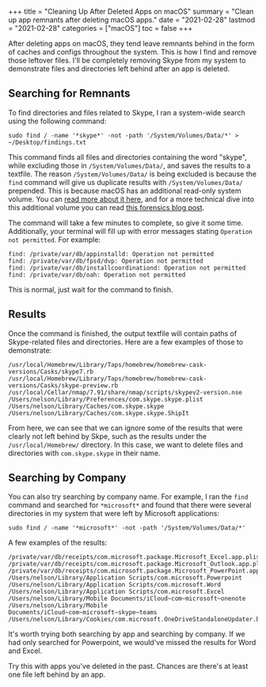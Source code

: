 +++
title = "Cleaning Up After Deleted Apps on macOS"
summary = "Clean up app remnants after deleting macOS apps."
date = "2021-02-28"
lastmod = "2021-02-28"
categories = ["macOS"]
toc = false
+++

After deleting apps on macOS, they tend leave remnants behind in the form of caches and configs throughout the system. This is how I find and remove those leftover files. I'll be completely removing Skype from my system to demonstrate files and directories left behind after an app is deleted.

## Searching for Remnants

To find directories and files related to Skype, I ran a system-wide search using the following command:

```
sudo find / -name '*skype*' -not -path '/System/Volumes/Data/*' > ~/Desktop/findings.txt
```

This command finds all files and directories containing the word "skype", while excluding those in `/System/Volumes/Data/`, and saves the results to a textfile. The reason `/System/Volumes/Data/` is being excluded is because the `find` command will give us duplicate results with `/System/Volumes/Data/` prepended. This is because macOS has an additional read-only system volume. You can [read more about it here](https://support.apple.com/en-us/HT210650), and for a more technical dive into this additional volume you can read [this forensics blog post](http://www.swiftforensics.com/2019/10/macos-1015-volumes-firmlink-magic.html).

The command will take a few minutes to complete, so give it some time. Additionally, your terminal will fill up with error messages stating `Operation not permitted`. For example:

```
find: /private/var/db/appinstalld: Operation not permitted
find: /private/var/db/fpsd/dvp: Operation not permitted
find: /private/var/db/installcoordinationd: Operation not permitted
find: /private/var/db/oah: Operation not permitted
```

This is normal, just wait for the command to finish.

## Results

Once the command is finished, the output textfile will contain paths of Skype-related files and directories. Here are a few examples of those to demonstrate:

```
/usr/local/Homebrew/Library/Taps/homebrew/homebrew-cask-versions/Casks/skype7.rb
/usr/local/Homebrew/Library/Taps/homebrew/homebrew-cask-versions/Casks/skype-preview.rb
/usr/local/Cellar/nmap/7.91/share/nmap/scripts/skypev2-version.nse
/Users/nelson/Library/Preferences/com.skype.skype.plist
/Users/nelson/Library/Caches/com.skype.skype
/Users/nelson/Library/Caches/com.skype.skype.ShipIt
```

From here, we can see that we can ignore some of the results that were clearly not left behind by Skpe, such as the results under the `/usr/local/Homebrew/` directory. In this case, we want to delete files and directories with `com.skype.skype` in their name.

## Searching by Company

You can also try searching by company name. For example, I ran the `find` command and searched for `*microsoft*` and found that there were several directories in my system that were left by Microsoft applications:

```
sudo find / -name '*microsoft*' -not -path '/System/Volumes/Data/*'
```

A few examples of the results:

```
/private/var/db/receipts/com.microsoft.package.Microsoft_Excel.app.plist
/private/var/db/receipts/com.microsoft.package.Microsoft_Outlook.app.plist
/private/var/db/receipts/com.microsoft.package.Microsoft_PowerPoint.app.bom
/Users/nelson/Library/Application Scripts/com.microsoft.Powerpoint
/Users/nelson/Library/Application Scripts/com.microsoft.Word
/Users/nelson/Library/Application Scripts/com.microsoft.Excel
/Users/nelson/Library/Mobile Documents/iCloud~com~microsoft~onenote
/Users/nelson/Library/Mobile Documents/iCloud~com~microsoft~skype~teams
/Users/nelson/Library/Cookies/com.microsoft.OneDriveStandaloneUpdater.binarycookies
```

It's worth trying both searching by app and searching by company. If we had only searched for Powerpoint, we would've missed the results for Word and Excel.

Try this with apps you've deleted in the past. Chances are there's at least one file left behind by an app.